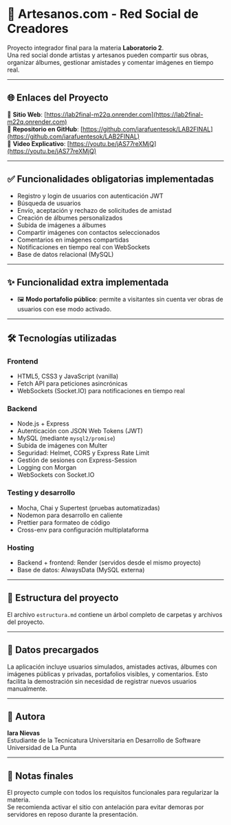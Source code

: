 # 🧶 Artesanos.com - Red Social de Creadores

Proyecto integrador final para la materia **Laboratorio 2**.  
Una red social donde artistas y artesanos pueden compartir sus obras, organizar álbumes, gestionar amistades y comentar imágenes en tiempo real.

---

## 🌐 Enlaces del Proyecto

🔗 **Sitio Web**: [https://lab2final-m22q.onrender.com](https://lab2final-m22q.onrender.com)  
🔗 **Repositorio en GitHub**: [https://github.com/iarafuentesok/LAB2FINAL](https://github.com/iarafuentesok/LAB2FINAL)  
🎥 **Video Explicativo**: [https://youtu.be/jAS77reXMjQ](https://youtu.be/jAS77reXMjQ)

---

## ✅ Funcionalidades obligatorias implementadas

- Registro y login de usuarios con autenticación JWT
- Búsqueda de usuarios
- Envío, aceptación y rechazo de solicitudes de amistad
- Creación de álbumes personalizados
- Subida de imágenes a álbumes
- Compartir imágenes con contactos seleccionados
- Comentarios en imágenes compartidas
- Notificaciones en tiempo real con WebSockets
- Base de datos relacional (MySQL)

---

## ✨ Funcionalidad extra implementada

- 🖼️ **Modo portafolio público**: permite a visitantes sin cuenta ver obras de usuarios con ese modo activado.

---

## 🛠️ Tecnologías utilizadas

### Frontend

- HTML5, CSS3 y JavaScript (vanilla)
- Fetch API para peticiones asincrónicas
- WebSockets (Socket.IO) para notificaciones en tiempo real

### Backend

- Node.js + Express
- Autenticación con JSON Web Tokens (JWT)
- MySQL (mediante `mysql2/promise`)
- Subida de imágenes con Multer
- Seguridad: Helmet, CORS y Express Rate Limit
- Gestión de sesiones con Express-Session
- Logging con Morgan
- WebSockets con Socket.IO

### Testing y desarrollo

- Mocha, Chai y Supertest (pruebas automatizadas)
- Nodemon para desarrollo en caliente
- Prettier para formateo de código
- Cross-env para configuración multiplataforma

### Hosting

- Backend + frontend: Render (servidos desde el mismo proyecto)
- Base de datos: AlwaysData (MySQL externa)

---

## 📂 Estructura del proyecto

El archivo `estructura.md` contiene un árbol completo de carpetas y archivos del proyecto.

---

## 🧪 Datos precargados

La aplicación incluye usuarios simulados, amistades activas, álbumes con imágenes públicas y privadas, portafolios visibles, y comentarios. Esto facilita la demostración sin necesidad de registrar nuevos usuarios manualmente.

---

## 👤 Autora

**Iara Nievas**  
Estudiante de la Tecnicatura Universitaria en Desarrollo de Software  
Universidad de La Punta

---

## 📌 Notas finales

El proyecto cumple con todos los requisitos funcionales para regularizar la materia.  
Se recomienda activar el sitio con antelación para evitar demoras por servidores en reposo durante la presentación.
